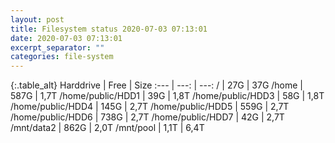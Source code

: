 ```yaml
---
layout: post
title: Filesystem status 2020-07-03 07:13:01
date: 2020-07-03 07:13:01
excerpt_separator: ""
categories: file-system
---
```

{:.table_alt}
Harddrive | Free | Size
:--- | ---: | ---:
/ | 27G | 37G
/home | 587G | 1,7T
/home/public/HDD1 | 39G | 1,8T
/home/public/HDD3 | 58G | 1,8T
/home/public/HDD4 | 145G | 2,7T
/home/public/HDD5 | 559G | 2,7T
/home/public/HDD6 | 738G | 2,7T
/home/public/HDD7 | 42G | 2,7T
/mnt/data2 | 862G | 2,0T
/mnt/pool | 1,1T | 6,4T
